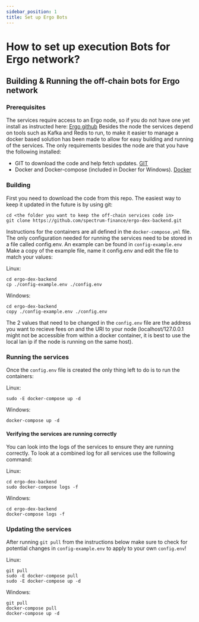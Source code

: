 ```yaml
---
sidebar_position: 1
title: Set up Ergo Bots
---
```


# How to set up execution Bots for Ergo network?

## Building & Running the off-chain bots for Ergo network

### Prerequisites
The services require access to an Ergo node, so if you do not have one yet install as instructed here: [Ergo github](https://github.com/ergoplatform/ergo)
Besides the node the services depend on tools such as Kafka and Redis to run, to make it easier to manage a docker based solution has been made to allow for easy building and running of the services.
The only requirements besides the node are that you have the following installed:
- GIT to download the code and help fetch updates. [GIT](https://git-scm.com/)
- Docker and Docker-compose (included in Docker for Windows). [Docker](https://www.docker.com/get-started)

### Building
First you need to download the code from this repo. The easiest way to keep it updated in the future is by using git:
```
cd <the folder you want to keep the off-chain services code in>
git clone https://github.com/spectrum-finance/ergo-dex-backend.git
```
Instructions for the containers are all defined in the `docker-compose.yml` file. The only configuration needed for running the services need to be stored in a file called config.env. An example can be found in `config-example.env`
Make a copy of the example file, name it config.env and edit the file to match your values:

Linux:
```
cd ergo-dex-backend
cp ./config-example.env ./config.env
```
Windows:
```
cd ergo-dex-backend
copy ./config-example.env ./config.env
```
The 2 values that need to be changed in the `config.env` file are the address you want to recieve fees on and the URI to your node (localhost/127.0.0.1 might not be accessible from within a docker container, it is best to use the local lan ip if the node is running on the same host).
### Running the services
Once the `config.env` file is created the only thing left to do is to run the containers:

Linux:
```
sudo -E docker-compose up -d
```
Windows:
```
docker-compose up -d
```
#### Verifying the services are running correctly
You can look into the logs of the services to ensure they are running correctly. To look at a combined log for all services use the following command:

Linux:
```
cd ergo-dex-backend
sudo docker-compose logs -f
```

Windows:
```
cd ergo-dex-backend
docker-compose logs -f
```

### Updating the services
After running `git pull` from the instructions below make sure to check for potential changes in `config-example.env` to apply to your own `config.env`!

Linux:
```
git pull
sudo -E docker-compose pull
sudo -E docker-compose up -d
```
Windows:
```
git pull
docker-compose pull
docker-compose up -d
```